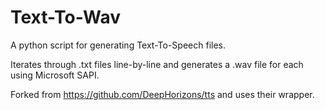 Text-To-Wav
======================================

A python script for generating Text-To-Speech files.

Iterates through .txt files line-by-line and generates a .wav file for each using Microsoft SAPI.

Forked from https://github.com/DeepHorizons/tts and uses their wrapper.
